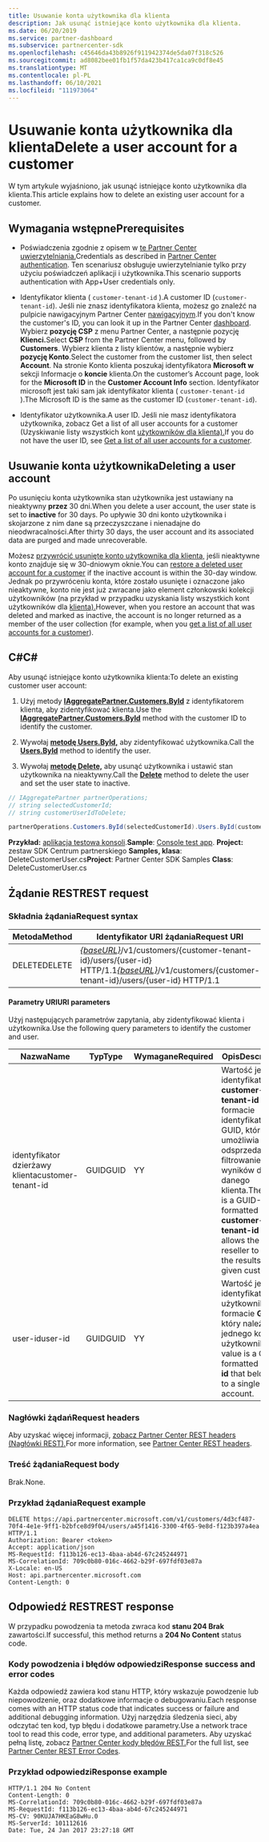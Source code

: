 ```yaml
---
title: Usuwanie konta użytkownika dla klienta
description: Jak usunąć istniejące konto użytkownika dla klienta.
ms.date: 06/20/2019
ms.service: partner-dashboard
ms.subservice: partnercenter-sdk
ms.openlocfilehash: c45646da43b8926f911942374de5da07f318c526
ms.sourcegitcommit: ad8082bee01fb1f57da423b417ca1ca9c0df8e45
ms.translationtype: MT
ms.contentlocale: pl-PL
ms.lasthandoff: 06/10/2021
ms.locfileid: "111973064"
---
```

# <a name="delete-a-user-account-for-a-customer"></a><span data-ttu-id="af05c-103">Usuwanie konta użytkownika dla klienta</span><span class="sxs-lookup"><span data-stu-id="af05c-103">Delete a user account for a customer</span></span>

<span data-ttu-id="af05c-104">W tym artykule wyjaśniono, jak usunąć istniejące konto użytkownika dla klienta.</span><span class="sxs-lookup"><span data-stu-id="af05c-104">This article explains how to delete an existing user account for a customer.</span></span>

## <a name="prerequisites"></a><span data-ttu-id="af05c-105">Wymagania wstępne</span><span class="sxs-lookup"><span data-stu-id="af05c-105">Prerequisites</span></span>

- <span data-ttu-id="af05c-106">Poświadczenia zgodnie z opisem w [te Partner Center uwierzytelniania.](partner-center-authentication.md)</span><span class="sxs-lookup"><span data-stu-id="af05c-106">Credentials as described in [Partner Center authentication](partner-center-authentication.md).</span></span> <span data-ttu-id="af05c-107">Ten scenariusz obsługuje uwierzytelnianie tylko przy użyciu poświadczeń aplikacji i użytkownika.</span><span class="sxs-lookup"><span data-stu-id="af05c-107">This scenario supports authentication with App+User credentials only.</span></span>

- <span data-ttu-id="af05c-108">Identyfikator klienta ( `customer-tenant-id` ).</span><span class="sxs-lookup"><span data-stu-id="af05c-108">A customer ID (`customer-tenant-id`).</span></span> <span data-ttu-id="af05c-109">Jeśli nie znasz identyfikatora klienta, możesz go znaleźć na pulpicie nawigacyjnym Partner Center [nawigacyjnym](https://partner.microsoft.com/dashboard).</span><span class="sxs-lookup"><span data-stu-id="af05c-109">If you don't know the customer's ID, you can look it up in the Partner Center [dashboard](https://partner.microsoft.com/dashboard).</span></span> <span data-ttu-id="af05c-110">Wybierz **pozycję CSP** z menu Partner Center, a następnie pozycję **Klienci.**</span><span class="sxs-lookup"><span data-stu-id="af05c-110">Select **CSP** from the Partner Center menu, followed by **Customers**.</span></span> <span data-ttu-id="af05c-111">Wybierz klienta z listy klientów, a następnie wybierz **pozycję Konto**.</span><span class="sxs-lookup"><span data-stu-id="af05c-111">Select the customer from the customer list, then select **Account**.</span></span> <span data-ttu-id="af05c-112">Na stronie Konto klienta poszukaj identyfikatora **Microsoft w** sekcji Informacje o **koncie** klienta.</span><span class="sxs-lookup"><span data-stu-id="af05c-112">On the customer’s Account page, look for the **Microsoft ID** in the **Customer Account Info** section.</span></span> <span data-ttu-id="af05c-113">Identyfikator microsoft jest taki sam jak identyfikator klienta ( `customer-tenant-id` ).</span><span class="sxs-lookup"><span data-stu-id="af05c-113">The Microsoft ID is the same as the customer ID  (`customer-tenant-id`).</span></span>

- <span data-ttu-id="af05c-114">Identyfikator użytkownika.</span><span class="sxs-lookup"><span data-stu-id="af05c-114">A user ID.</span></span> <span data-ttu-id="af05c-115">Jeśli nie masz identyfikatora użytkownika, zobacz Get a list of all user accounts for a customer (Uzyskiwanie listy wszystkich kont [użytkowników dla klienta).](get-a-list-of-all-user-accounts-for-a-customer.md)</span><span class="sxs-lookup"><span data-stu-id="af05c-115">If you do not have the user ID, see [Get a list of all user accounts for a customer](get-a-list-of-all-user-accounts-for-a-customer.md).</span></span>

## <a name="deleting-a-user-account"></a><span data-ttu-id="af05c-116">Usuwanie konta użytkownika</span><span class="sxs-lookup"><span data-stu-id="af05c-116">Deleting a user account</span></span>

<span data-ttu-id="af05c-117">Po usunięciu konta użytkownika stan użytkownika jest ustawiany na nieaktywny **przez** 30 dni.</span><span class="sxs-lookup"><span data-stu-id="af05c-117">When you delete a user account, the user state is set to **inactive** for 30 days.</span></span> <span data-ttu-id="af05c-118">Po upływie 30 dni konto użytkownika i skojarzone z nim dane są przeczyszczane i nienadajne do nieodwracalności.</span><span class="sxs-lookup"><span data-stu-id="af05c-118">After thirty 30 days, the user account and its associated data are purged and made unrecoverable.</span></span>

<span data-ttu-id="af05c-119">Możesz [przywrócić usunięte konto użytkownika dla klienta,](restore-a-user-for-a-customer.md) jeśli nieaktywne konto znajduje się w 30-dniowym oknie.</span><span class="sxs-lookup"><span data-stu-id="af05c-119">You can [restore a deleted user account for a customer](restore-a-user-for-a-customer.md) if the inactive account is within the 30-day window.</span></span> <span data-ttu-id="af05c-120">Jednak po przywróceniu konta, które zostało usunięte i oznaczone jako nieaktywne, konto nie jest już zwracane jako element członkowski kolekcji użytkowników (na przykład w przypadku uzyskania listy wszystkich kont użytkowników dla [klienta).](get-a-list-of-all-user-accounts-for-a-customer.md)</span><span class="sxs-lookup"><span data-stu-id="af05c-120">However, when you restore an account that was deleted and marked as inactive, the account is no longer returned as a member of the user collection (for example, when you [get a list of all user accounts for a customer](get-a-list-of-all-user-accounts-for-a-customer.md)).</span></span>

## <a name="c"></a><span data-ttu-id="af05c-121">C\#</span><span class="sxs-lookup"><span data-stu-id="af05c-121">C\#</span></span>

<span data-ttu-id="af05c-122">Aby usunąć istniejące konto użytkownika klienta:</span><span class="sxs-lookup"><span data-stu-id="af05c-122">To delete an existing customer user account:</span></span>

1. <span data-ttu-id="af05c-123">Użyj metody [**IAggregatePartner.Customers.ById**](/dotnet/api/microsoft.store.partnercenter.customers.icustomercollection.byid) z identyfikatorem klienta, aby zidentyfikować klienta.</span><span class="sxs-lookup"><span data-stu-id="af05c-123">Use the [**IAggregatePartner.Customers.ById**](/dotnet/api/microsoft.store.partnercenter.customers.icustomercollection.byid) method with the customer ID to identify the customer.</span></span>

2. <span data-ttu-id="af05c-124">Wywołaj [**metodę Users.ById,**](/dotnet/api/microsoft.store.partnercenter.customerusers.icustomerusercollection.byid) aby zidentyfikować użytkownika.</span><span class="sxs-lookup"><span data-stu-id="af05c-124">Call the [**Users.ById**](/dotnet/api/microsoft.store.partnercenter.customerusers.icustomerusercollection.byid) method to identify the user.</span></span>

3. <span data-ttu-id="af05c-125">Wywołaj [**metodę Delete,**](/dotnet/api/microsoft.store.partnercenter.customerusers.icustomeruser.delete) aby usunąć użytkownika i ustawić stan użytkownika na nieaktywny.</span><span class="sxs-lookup"><span data-stu-id="af05c-125">Call the [**Delete**](/dotnet/api/microsoft.store.partnercenter.customerusers.icustomeruser.delete) method to delete the user and set the user state to inactive.</span></span>

``` csharp
// IAggregatePartner partnerOperations;
// string selectedCustomerId;
// string customerUserIdToDelete;

partnerOperations.Customers.ById(selectedCustomerId).Users.ById(customerUserIdToDelete).Delete();
```

<span data-ttu-id="af05c-126">**Przykład:** [aplikacja testowa konsoli](console-test-app.md).</span><span class="sxs-lookup"><span data-stu-id="af05c-126">**Sample**: [Console test app](console-test-app.md).</span></span> <span data-ttu-id="af05c-127">**Project:** zestaw SDK Centrum partnerskiego **Samples, klasa**: DeleteCustomerUser.cs</span><span class="sxs-lookup"><span data-stu-id="af05c-127">**Project**: Partner Center SDK Samples **Class**: DeleteCustomerUser.cs</span></span>

## <a name="rest-request"></a><span data-ttu-id="af05c-128">Żądanie REST</span><span class="sxs-lookup"><span data-stu-id="af05c-128">REST request</span></span>

### <a name="request-syntax"></a><span data-ttu-id="af05c-129">Składnia żądania</span><span class="sxs-lookup"><span data-stu-id="af05c-129">Request syntax</span></span>

| <span data-ttu-id="af05c-130">Metoda</span><span class="sxs-lookup"><span data-stu-id="af05c-130">Method</span></span>     | <span data-ttu-id="af05c-131">Identyfikator URI żądania</span><span class="sxs-lookup"><span data-stu-id="af05c-131">Request URI</span></span>                                                                                            |
|------------|--------------------------------------------------------------------------------------------------------|
| <span data-ttu-id="af05c-132">DELETE</span><span class="sxs-lookup"><span data-stu-id="af05c-132">DELETE</span></span>     | <span data-ttu-id="af05c-133">[*{baseURL}*](partner-center-rest-urls.md)/v1/customers/{customer-tenant-id}/users/{user-id} HTTP/1.1</span><span class="sxs-lookup"><span data-stu-id="af05c-133">[*{baseURL}*](partner-center-rest-urls.md)/v1/customers/{customer-tenant-id}/users/{user-id} HTTP/1.1</span></span> |

#### <a name="uri-parameters"></a><span data-ttu-id="af05c-134">Parametry URI</span><span class="sxs-lookup"><span data-stu-id="af05c-134">URI parameters</span></span>

<span data-ttu-id="af05c-135">Użyj następujących parametrów zapytania, aby zidentyfikować klienta i użytkownika.</span><span class="sxs-lookup"><span data-stu-id="af05c-135">Use the following query parameters to identify the customer and user.</span></span>

| <span data-ttu-id="af05c-136">Nazwa</span><span class="sxs-lookup"><span data-stu-id="af05c-136">Name</span></span>                   | <span data-ttu-id="af05c-137">Typ</span><span class="sxs-lookup"><span data-stu-id="af05c-137">Type</span></span>     | <span data-ttu-id="af05c-138">Wymagane</span><span class="sxs-lookup"><span data-stu-id="af05c-138">Required</span></span> | <span data-ttu-id="af05c-139">Opis</span><span class="sxs-lookup"><span data-stu-id="af05c-139">Description</span></span>                                                                                                               |
|------------------------|----------|----------|---------------------------------------------------------------------------------------------------------------------------|
| <span data-ttu-id="af05c-140">identyfikator dzierżawy klienta</span><span class="sxs-lookup"><span data-stu-id="af05c-140">customer-tenant-id</span></span>     | <span data-ttu-id="af05c-141">GUID</span><span class="sxs-lookup"><span data-stu-id="af05c-141">GUID</span></span>     | <span data-ttu-id="af05c-142">Y</span><span class="sxs-lookup"><span data-stu-id="af05c-142">Y</span></span>        | <span data-ttu-id="af05c-143">Wartość jest identyfikatorem **customer-tenant-id** w formacie identyfikatora GUID, który umożliwia odsprzedawcy filtrowanie wyników dla danego klienta.</span><span class="sxs-lookup"><span data-stu-id="af05c-143">The value is a GUID-formatted **customer-tenant-id** that allows the reseller to filter the results for a given customer.</span></span> |
| <span data-ttu-id="af05c-144">user-id</span><span class="sxs-lookup"><span data-stu-id="af05c-144">user-id</span></span>                | <span data-ttu-id="af05c-145">GUID</span><span class="sxs-lookup"><span data-stu-id="af05c-145">GUID</span></span>     | <span data-ttu-id="af05c-146">Y</span><span class="sxs-lookup"><span data-stu-id="af05c-146">Y</span></span>        | <span data-ttu-id="af05c-147">Wartość jest identyfikatorem użytkownika w formacie **GUID,** który należy do jednego konta użytkownika.</span><span class="sxs-lookup"><span data-stu-id="af05c-147">The value is a GUID-formatted **user-id** that belongs to a single user account.</span></span>                                          |

### <a name="request-headers"></a><span data-ttu-id="af05c-148">Nagłówki żądań</span><span class="sxs-lookup"><span data-stu-id="af05c-148">Request headers</span></span>

<span data-ttu-id="af05c-149">Aby uzyskać więcej informacji, [zobacz Partner Center REST headers (Nagłówki REST).](headers.md)</span><span class="sxs-lookup"><span data-stu-id="af05c-149">For more information, see [Partner Center REST headers](headers.md).</span></span>

### <a name="request-body"></a><span data-ttu-id="af05c-150">Treść żądania</span><span class="sxs-lookup"><span data-stu-id="af05c-150">Request body</span></span>

<span data-ttu-id="af05c-151">Brak.</span><span class="sxs-lookup"><span data-stu-id="af05c-151">None.</span></span>

### <a name="request-example"></a><span data-ttu-id="af05c-152">Przykład żądania</span><span class="sxs-lookup"><span data-stu-id="af05c-152">Request example</span></span>

```http
DELETE https://api.partnercenter.microsoft.com/v1/customers/4d3cf487-70f4-4e1e-9ff1-b2bfce8d9f04/users/a45f1416-3300-4f65-9e8d-f123b397a4ea HTTP/1.1
Authorization: Bearer <token>
Accept: application/json
MS-RequestId: f113b126-ec13-4baa-ab4d-67c245244971
MS-CorrelationId: 709c0b80-016c-4662-b29f-697fdf03e87a
X-Locale: en-US
Host: api.partnercenter.microsoft.com
Content-Length: 0
```

## <a name="rest-response"></a><span data-ttu-id="af05c-153">Odpowiedź REST</span><span class="sxs-lookup"><span data-stu-id="af05c-153">REST response</span></span>

<span data-ttu-id="af05c-154">W przypadku powodzenia ta metoda zwraca kod **stanu 204 Brak** zawartości.</span><span class="sxs-lookup"><span data-stu-id="af05c-154">If successful, this method returns a **204 No Content** status code.</span></span>

### <a name="response-success-and-error-codes"></a><span data-ttu-id="af05c-155">Kody powodzenia i błędów odpowiedzi</span><span class="sxs-lookup"><span data-stu-id="af05c-155">Response success and error codes</span></span>

<span data-ttu-id="af05c-156">Każda odpowiedź zawiera kod stanu HTTP, który wskazuje powodzenie lub niepowodzenie, oraz dodatkowe informacje o debugowaniu.</span><span class="sxs-lookup"><span data-stu-id="af05c-156">Each response comes with an HTTP status code that indicates success or failure and additional debugging information.</span></span> <span data-ttu-id="af05c-157">Użyj narzędzia śledzenia sieci, aby odczytać ten kod, typ błędu i dodatkowe parametry.</span><span class="sxs-lookup"><span data-stu-id="af05c-157">Use a network trace tool to read this code, error type, and additional parameters.</span></span> <span data-ttu-id="af05c-158">Aby uzyskać pełną listę, zobacz [Partner Center kody błędów REST.](error-codes.md)</span><span class="sxs-lookup"><span data-stu-id="af05c-158">For the full list, see [Partner Center REST Error Codes](error-codes.md).</span></span>

### <a name="response-example"></a><span data-ttu-id="af05c-159">Przykład odpowiedzi</span><span class="sxs-lookup"><span data-stu-id="af05c-159">Response example</span></span>

```http
HTTP/1.1 204 No Content
Content-Length: 0
MS-CorrelationId: 709c0b80-016c-4662-b29f-697fdf03e87a
MS-RequestId: f113b126-ec13-4baa-ab4d-67c245244971
MS-CV: 90KUJA7HKEaG8wHu.0
MS-ServerId: 101112616
Date: Tue, 24 Jan 2017 23:27:18 GMT
```
